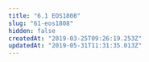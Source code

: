 ```yaml
---
title: "6.1 EOS1808"
slug: "61-eos1808"
hidden: false
createdAt: "2019-03-25T09:26:19.253Z"
updatedAt: "2019-05-31T11:31:35.013Z"
---
```

